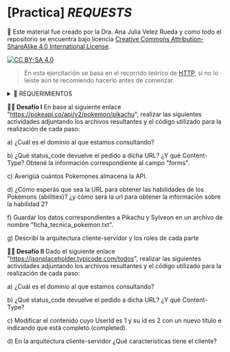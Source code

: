 # [Practica] *REQUESTS*

🚨 Este material fue creado por la Dra. Ana Julia Velez Rueda y como todo el repositorio se encuentra bajo licencia 
[Creative Commons Attribution-ShareAlike 4.0 International License][cc-by-sa].

[![CC BY-SA 4.0][cc-by-sa-image]][cc-by-sa]

[cc-by-sa]: http://creativecommons.org/licenses/by-sa/4.0/
[cc-by-sa-image]: https://licensebuttons.net/l/by-sa/4.0/88x31.png
[cc-by-sa-shield]: https://img.shields.io/badge/License-CC%20BY--SA%204.0-lightgrey.svg


> En esta ejercitación se basa en el recorrido teórico de [HTTP](https://github.com/AJVelezRueda/Fundamentos_de_informatica/blob/master/WEB_%26_HTTP/HTTP_%26_REST.md), si no lo leíste aún te recomiendo hacerlo antes de comenzar.

<details>
  <summary>🚨 REQUERIMIENTOS</summary>

En este abordaremos los contenidos relativos a HTTP y REST. Para ello vas a necesitar instalarte [requests] (https://pypi.org/project/requests/):

```bash
pip install requests
```


Primero puedes verificar si está o no instalado escribiendo en la consola de Python:
```python
import requests
```

 Una vez que hayas completado el recorrido de HTTP podés continuar con este recorrido 👇
</details>


**🧗‍♀️ Desafío I** En base al siguiente enlace "https://pokeapi.co/api/v2/pokemon/pikachu", realizar las siguientes actividades adjuntando los archivos resultantes y el código utilizado para la realización de cada paso:

a) ¿Cuál es el dominio al que estamos consultando?

b) ¿Qué status_code devuelve el pedido a dicha URL? ¿Y qué Content-Type? Obtené la información correspondiente al campo "forms".

c) Averigüá cuántos Pokemones almacena la API.

d) ¿Cómo esperás que sea la URL para obtener las habilidades de los Pokemons (abilities)? ¿y cómo será la url para obtener la información sobre la habilidad 2?

f) Guardar los datos correspondientes a Pikachu y Sylveon en un archivo de nombre "ficha_tecnica_pokemon.txt".

g) Describí la arquitectura cliente-servidor y los roles de cada parte


**🧗‍♀️ Desafío II** Dado el siguiente enlace "https://jsonplaceholder.typicode.com/todos", realizar las siguientes actividades adjuntando los archivos resultantes y el código utilizado para la realización de cada paso:

a) ¿Cuál es el dominio al que estamos consultando?

b) ¿Qué status_code devuelve el pedido a dicha URL? ¿Y qué Content-Type?

c) Modificar el contenido cuyo UserId es 1 y su id es 2 con un nuevo título e indicando que está completo (completed).

d) En la arquitectura cliente-servidor ¿Qué características tiene el cliente?
